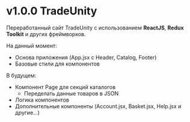 # v1.0.0 TradeUnity

Переработанный сайт TradeUnity с использованием **ReactJS**, **Redux Toolkit** и других фреймворков.

На данный момент:

- Основа приложения (App.jsx с Header, Catalog, Footer)
- Базовые стили для компонентов

В будущем:

- Компонент Page для секций каталогов
  - Переделать данные товаров в JSON
- Логика компонентов
- Дополнительные компоненты (Account.jsx, Basket.jsx, Help.jsx и другие...)
